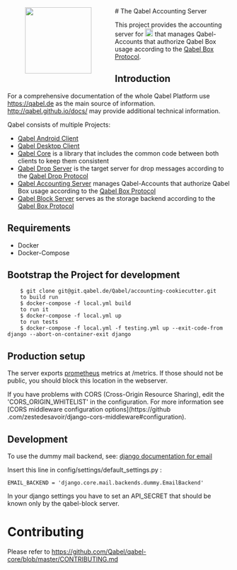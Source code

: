 <img align="left" width="0" height="150px" hspace="20"/>
<a href="https://qabel.de" align="left">
	<img src="https://files.qabel.de/img/qabel_logo_orange_preview.png" height="150px" align="left"/>
</a>
<img align="left" width="0" height="150px" hspace="25"/>
# The Qabel Accounting Server


This project provides the accounting server for <a href="https://qabel.de"><img alt="Qabel" src="https://files.qabel.de/img/qabel-kl.png" height="18px"/></a> that manages Qabel-Accounts that authorize Qabel Box usage according to the [Qabel Box Protocol](http://qabel.github.io/docs/Qabel-Protocol-Box/).

## Introduction
For a comprehensive documentation of the whole Qabel Platform use https://qabel.de as the main source of information. http://qabel.github.io/docs/ may provide additional technical information.

Qabel consists of multiple Projects:
 * [Qabel Android Client](https://github.com/Qabel/qabel-android)
 * [Qabel Desktop Client](https://github.com/Qabel/qabel-desktop)
 * [Qabel Core](https://github.com/Qabel/qabel-core) is a library that includes the common code between both clients to keep them consistent
 * [Qabel Drop Server](https://github.com/Qabel/qabel-drop) is the target server for drop messages according to the [Qabel Drop Protocol](http://qabel.github.io/docs/Qabel-Protocol-Drop/)
 * [Qabel Accounting Server](https://github.com/Qabel/qabel-accounting) manages Qabel-Accounts that authorize Qabel Box usage according to the [Qabel Box Protocol](http://qabel.github.io/docs/Qabel-Protocol-Box/)
 * [Qabel Block Server](https://github.com/Qabel/qabel-block) serves as the storage backend according to the [Qabel Box Protocol](http://qabel.github.io/docs/Qabel-Protocol-Box/)

## Requirements
* Docker
* Docker-Compose

##  Bootstrap the Project for development

	    $ git clone git@git.qabel.de/Qabel/accounting-cookiecutter.git
	    to build run
        $ docker-compose -f local.yml build
	    to run it
        $ docker-compose -f local.yml up
        to run tests
        $ docker-compose -f local.yml -f testing.yml up --exit-code-from django --abort-on-container-exit django

## <a name="production_setup"></a>Production setup


The server exports [prometheus](https://www.prometheus.io) metrics at /metrics. If those should not be public, you should
block this location in the webserver.

If you have problems with CORS (Cross-Origin Resource Sharing), edit the 'CORS_ORIGIN_WHITELIST' in the
configuration. For more information see [CORS middleware configuration options](https://github
.com/zestedesavoir/django-cors-middleware#configuration).

## Development

To use the dummy mail backend, see: [django documentation for email](https://docs.djangoproject.com/en/1.9/topics/email/#dummy-backend)

Insert this line in config/settings/default_settings.py :

    EMAIL_BACKEND = 'django.core.mail.backends.dummy.EmailBackend'

In your django settings you have to set an API_SECRET that should be known only by the
qabel-block server.


# Contributing

Please refer to https://github.com/Qabel/qabel-core/blob/master/CONTRIBUTING.md
